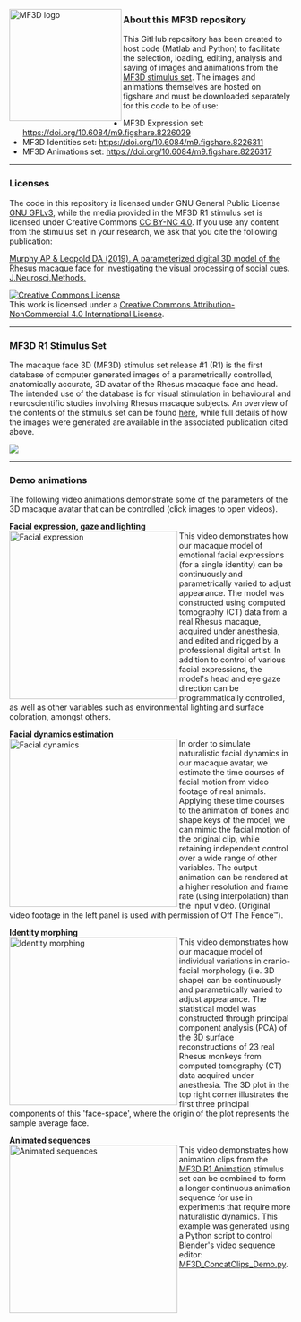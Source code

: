 <img align="left" src="https://user-images.githubusercontent.com/7523776/76351398-c3c83e80-62e3-11ea-8091-65b2a4cff818.png" width="200" alt="MF3D logo"></a>

### About this MF3D repository
This GitHub repository has been created to host code (Matlab and Python) to facilitate the selection, loading, editing, analysis and saving of images and animations from the [MF3D stimulus set](https://figshare.com/projects/MF3D_Release_1_A_visual_stimulus_set_of_parametrically_controlled_CGI_macaque_faces_for_research/64544). The images and animations themselves are hosted on figshare and must be downloaded separately for this code to be of use:
* MF3D Expression set: https://doi.org/10.6084/m9.figshare.8226029
* MF3D Identities set: https://doi.org/10.6084/m9.figshare.8226311
* MF3D Animations set: https://doi.org/10.6084/m9.figshare.8226317

---

### Licenses
The code in this repository is licensed under GNU General Public License [GNU GPLv3](https://choosealicense.com/licenses/gpl-3.0/#), while the media provided in the MF3D R1 stimulus set is licensed under Creative Commons [CC BY-NC 4.0](http://creativecommons.org/licenses/by-nc/4.0/).
If you use any content from the stimulus set in your research, we ask that you cite the following publication:

[Murphy AP & Leopold DA (2019). A parameterized digital 3D model of the Rhesus macaque face for investigating the visual processing of social cues. J.Neurosci.Methods. ](https://doi.org/10.1016/j.jneumeth.2019.06.001)

<a rel="license" href="http://creativecommons.org/licenses/by-nc/4.0/"><img alt="Creative Commons License" style="border-width:0" src="https://i.creativecommons.org/l/by-nc/4.0/88x31.png" /></a><br />This work is licensed under a <a rel="license" href="http://creativecommons.org/licenses/by-nc/4.0/">Creative Commons Attribution-NonCommercial 4.0 International License</a>.

---

### MF3D R1 Stimulus Set

The macaque face 3D (MF3D) stimulus set release #1 (R1) is the first database of computer generated images of a parametrically controlled, anatomically accurate, 3D avatar of the Rhesus macaque face and head. The intended use of the database is for visual stimulation in behavioural and neuroscientific studies involving Rhesus macaque subjects. An overview of the contents of the stimulus set can be found [here](https://github.com/MonkeyGone2Heaven/MF3D/wiki/MF3D-Release-%231), while full details of how the images were generated are available in the associated publication cited above. 

![](https://user-images.githubusercontent.com/7523776/58911022-ef7b2000-86e4-11e9-8a6a-ef9a44206a4e.png)

---

### Demo animations

The following video animations demonstrate some of the parameters of the 3D macaque avatar that can be controlled (click images to open videos).


**Facial expression, gaze and lighting**<br>
<a href="http://player.vimeo.com/video/326460055?autoplay=1" target="_blank">
<img align="left" src="https://user-images.githubusercontent.com/7523776/58974070-8ef4ed00-878f-11e9-82d4-1fef0473dcae.png" width="300" alt="Facial expression"></a>
This video demonstrates how our macaque model of emotional facial expressions (for a single identity) can be continuously and parametrically varied to adjust appearance. The model was constructed using computed tomography (CT) data from a real Rhesus macaque, acquired under anesthesia, and edited and rigged by a professional digital artist. In addition to control of various facial expressions, the model's head and eye gaze direction can be programmatically controlled, as well as other variables such as environmental lighting and surface coloration, amongst others.<br>


**Facial dynamics estimation**<br>
<a href="http://player.vimeo.com/video/329805226?autoplay=1" target="_blank">
<img align="left" src="https://user-images.githubusercontent.com/7523776/58974071-8ef4ed00-878f-11e9-8a31-c85cdcded431.png" width="300" alt="Facial dynamics"></a>
In order to simulate naturalistic facial dynamics in our macaque avatar, we estimate the time courses of facial motion from video footage of real animals. Applying these time courses to the animation of bones and shape keys of the model, we can mimic the facial motion of the original clip, while retaining independent control over a wide range of other variables. The output animation can be rendered at a higher resolution and frame rate (using interpolation) than the input video. (Original video footage in the left panel is used with permission of Off The Fence™).<br>
 

**Identity morphing**<br>
<a href="http://player.vimeo.com/video/323447440?autoplay=1" target="_blank">
<img align="left" src="https://user-images.githubusercontent.com/7523776/58974073-8ef4ed00-878f-11e9-84f7-38b6fb8e15b4.png" width="300" alt="Identity morphing"></a>
This video demonstrates how our macaque model of individual variations in cranio-facial morphology (i.e. 3D shape) can be continuously and parametrically varied to adjust appearance. The statistical model was constructed through principal component analysis (PCA) of the 3D surface reconstructions of 23 real Rhesus monkeys from computed tomography (CT) data acquired under anesthesia. The 3D plot in the top right corner illustrates the first three principal components of this 'face-space', where the origin of the plot represents the sample average face.

**Animated sequences**<br>
<a href="http://player.vimeo.com/video/394782616?autoplay=1" target="_blank">
 <img align="left" src="https://user-images.githubusercontent.com/7523776/75631014-50c11880-5bbd-11ea-8836-b952a9ef283f.png" width="300" alt="Animated sequences"></a>
This video demonstrates how animation clips from the [MF3D R1 Animation](https://figshare.com/articles/MF3D_R1_Animations/8226317) stimulus set can be combined to form a longer continuous animation sequence for use in experiments that require more naturalistic dynamics. This example was generated using a Python script to control Blender's video sequence editor: [MF3D_ConcatClips_Demo.py](https://github.com/MonkeyGone2Heaven/MF3D-Tools/blob/master/MF3D_Blender/MF3D_ConcatClips_Demo.py).
